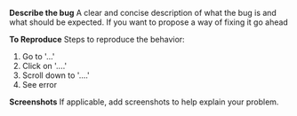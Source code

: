 **Describe the bug**
A clear and concise description of what the bug is and what should be expected. If you want to propose a way of fixing it go ahead

**To Reproduce**
Steps to reproduce the behavior:
1. Go to '...'
2. Click on '....'
3. Scroll down to '....'
4. See error

**Screenshots**
If applicable, add screenshots to help explain your problem.


